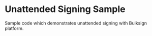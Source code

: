 # Unattended Signing Sample


Sample code which demonstrates unattended signing with Bulksign platform.

